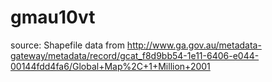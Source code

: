 # gmau10vt

source: Shapefile data from http://www.ga.gov.au/metadata-gateway/metadata/record/gcat_f8d9bb54-1e11-6406-e044-00144fdd4fa6/Global+Map%2C+1+Million+2001
